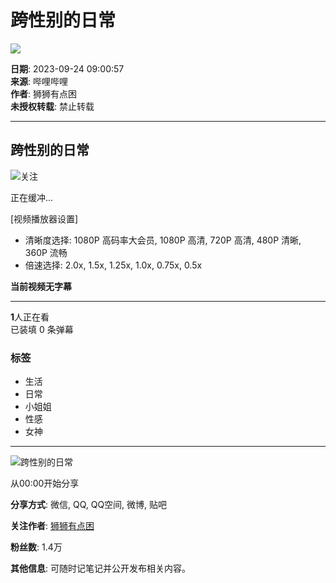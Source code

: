 # 跨性别的日常

![](//i0.hdslb.com/bfs/archive/b3220015264f832f0eb7ba99369037cfc3423227.jpg@100w_100h_1c.webp)

**日期**: 2023-09-24 09:00:57  
**来源**: 哔哩哔哩  
**作者**: 狮狮有点困  
**未授权转载**: 禁止转载

---

## 跨性别的日常

![](//i1.hdslb.com/bfs/face/ec71143ea9df5c2137c77076d503d53ab963f19e.jpg@96w.webp)关注

正在缓冲...

[视频播放器设置]
- 清晰度选择: 1080P 高码率大会员, 1080P 高清, 720P 高清, 480P 清晰, 360P 流畅
- 倍速选择: 2.0x, 1.5x, 1.25x, 1.0x, 0.75x, 0.5x

**当前视频无字幕**

---

**1**人正在看  
已装填 0 条弹幕

### 标签
- 生活
- 日常
- 小姐姐
- 性感
- 女神

---

![跨性别的日常](//i0.hdslb.com/bfs/archive/b3220015264f832f0eb7ba99369037cfc3423227.jpg@518w_290h_1c_!web-video-share-cover.webp)

从00:00开始分享

**分享方式**: 微信, QQ, QQ空间, 微博, 贴吧

**关注作者**: [狮狮有点困](//space.bilibili.com/1140809446)

**粉丝数**: 1.4万

**其他信息**: 可随时记笔记并公开发布相关内容。